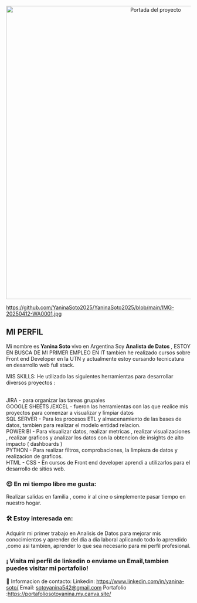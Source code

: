 <p align="center">
  <img src="main/IMG-20250412-WA0001.jpg" alt="Portada del proyecto" width="800"/>
</p>

https://github.com/YaninaSoto2025/YaninaSoto2025/blob/main/IMG-20250412-WA0001.jpg
<h2>MI PERFIL</h2>


Mi nombre es <strong> Yanina Soto </strong> vivo en Argentina
Soy <strong> Analista de Datos </strong>, ESTOY EN BUSCA DE MI PRIMER EMPLEO EN IT
tambien he realizado cursos sobre Front end Developer en la UTN y actualmente estoy cursando tecnicatura en desarrollo web full stack.


MIS SKILLS:
He utilizado las siguientes herramientas para desarrollar diversos proyectos :

<br>
JIRA - para organizar las tareas grupales
<br>
GOOGLE SHEETS /EXCEL - fueron  las herramientas con las que realice mis proyectos para comenzar a visualizar y limpiar datos
<br>
SQL SERVER - Para los procesos ETL y almacenamiento de las bases de datos, tambien para realizar el modelo entidad relacion.
<br>
POWER BI - Para visualizar datos, realizar metricas , realizar visualizaciones , realizar graficos y  analizar los datos con la obtencion de insights de alto impacto ( dashboards )
<br>
PYTHON - Para realizar filtros, comprobaciones, la limpieza de datos y realizacion de graficos.
<br>
HTML - CSS - En cursos de Front end developer aprendi a utilizarlos para el desarrollo de sitios web.

<h3>😍 En mi tiempo libre me gusta:</h3>
Realizar salidas en familia , como ir al cine  o simplemente pasar tiempo en nuestro hogar.


<h3>🛠 Estoy interesada en:</h3>
Adquirir mi primer trabajo en Analisis de Datos para mejorar mis conocimientos y aprender del dia a dia laboral aplicando todo lo aprendido ,como asi tambien, aprender lo que sea necesario para mi perfil profesional.

<h3> ¡ Visita mi perfil de linkedin o enviame un Email,tambien puedes visitar mi portafolio!</h3>

📲  Informacion de contacto:
Linkedin: https://www.linkedin.com/in/yanina-soto/
Email: sotoyanina542@gmail.com
Portafolio :https://portafoliosotoyanina.my.canva.site/
